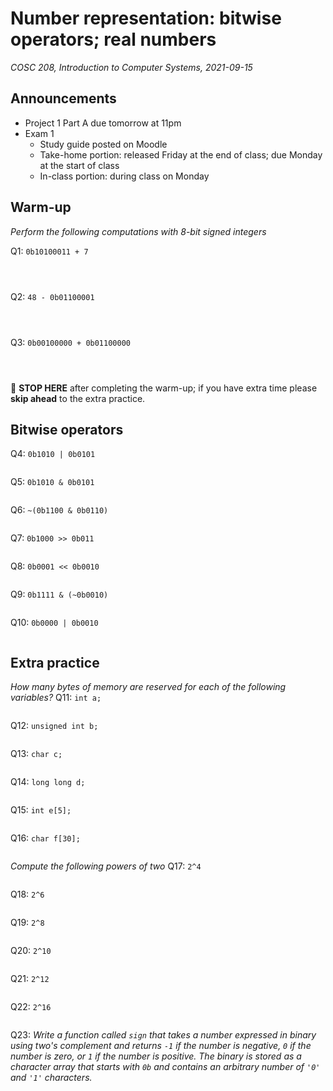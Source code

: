 # Number representation: bitwise operators; real numbers
_COSC 208, Introduction to Computer Systems, 2021-09-15_

## Announcements
* Project 1 Part A due tomorrow at 11pm
* Exam 1
    * Study guide posted on Moodle
    * Take-home portion: released Friday at the end of class; due Monday at the start of class
    * In-class portion: during class on Monday

## Warm-up 
_Perform the following computations with 8-bit signed integers_

Q1: `0b10100011 + 7`
```



```

Q2: `48 - 0b01100001`
```



```

Q3: `0b00100000 + 0b01100000`
```



```
🛑 **STOP HERE** after completing the warm-up; if you have extra time please **skip ahead** to the extra practice.


## Bitwise operators
Q4: `0b1010 | 0b0101`
```

```

Q5: `0b1010 & 0b0101`
```

```

Q6: `~(0b1100 & 0b0110)`
```

```

Q7: `0b1000 >> 0b011`
```

```

Q8: `0b0001 << 0b0010`
```

```

Q9: `0b1111 & (~0b0010)`
```

```

Q10: `0b0000 | 0b0010`
```

```

## Extra practice
_How many bytes of memory are reserved for each of the following variables?_
Q11: `int a;`
```
```

Q12: `unsigned int b;`
```
```

Q13: `char c;`
```
```

Q14: `long long d;`
```
```

Q15: `int e[5];`
```
```

Q16: `char f[30];`
```
```


_Compute the following powers of two_
Q17: `2^4`
```
```

Q18: `2^6`
```
```

Q19: `2^8`
```
```

Q20: `2^10`
```
```

Q21: `2^12`
```
```

Q22: `2^16`
```
```


Q23: _Write a function called `sign` that takes a number expressed in binary using two's complement and returns `-1` if the number is negative, `0` if the number is zero, or `1` if the number is positive. The binary is stored as a character array that starts with `0b` and contains an arbitrary number of `'0'` and `'1'` characters._